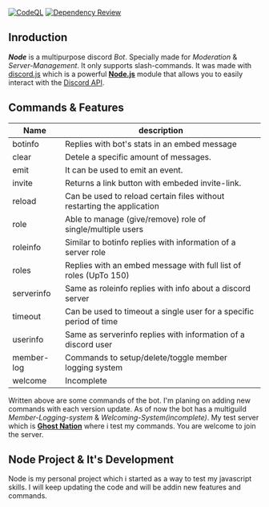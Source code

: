 [![CodeQL](https://github.com/THE-ASSASSIN0128/Node/actions/workflows/codeql.yml/badge.svg?branch=master)](https://github.com/THE-ASSASSIN0128/Node/actions/workflows/codeql.yml)
[![Dependency Review](https://github.com/THE-ASSASSIN0128/Node/actions/workflows/dependency-review.yml/badge.svg)](https://github.com/THE-ASSASSIN0128/Node/actions/workflows/dependency-review.yml)

## Inroduction

**_Node_** is a multipurpose discord _Bot_. Specially made for _Moderation_ & _Server-Management_. It only supports slash-commands. It was made with [discord.js](https://github.com/discordjs/discord.js) which is a powerful [**Node.js**](https://nodejs.org/en/) module that allows you to easily interact with the [Discord API](https://discord.com/developers/docs/intro).

## Commands & Features

| Name       | description                                                            |
| ---------- | ---------------------------------------------------------------------- |
| botinfo    | Replies with bot's stats in an embed message                           |
| clear      | Detele a specific amount of messages.                                  |
| emit       | It can be used to emit an event.                                       |
| invite     | Returns a link button with embeded invite-link.                        |
| reload     | Can be used to reload certain files without restarting the application |
| role       | Able to manage (give/remove) role of single/multiple users             |
| roleinfo   | Similar to botinfo replies with information of a server role           |
| roles      | Replies with an embed message with full list of roles (UpTo 150)       |
| serverinfo | Same as roleinfo replies with info about a discord server              |
| timeout    | Can be used to timeout a single user for a specific period of time     |
| userinfo   | Same as serverinfo replies with information of a discord user          |
| member-log | Commands to setup/delete/toggle member logging system                  |
| welcome    | Incomplete                                                             |

Written above are some commands of the bot. I'm planing on adding new commands with each version update. As of now the bot has a multiguild _Member-Logging-system_ & _Welcoming-System(incomplete)_. My test server which is **[Ghost Nation](https://discord.gg/E6H9VvBdTk)** where i test my commands. You are welcome to join the server.

## Node Project & It's Development

Node is my personal project which i started as a way to test my javascript skills. I will keep updating the code and will be addin new features and commands.
